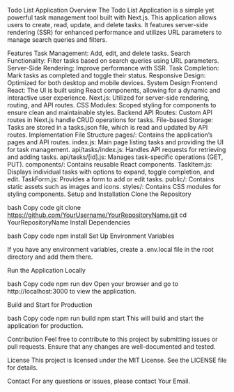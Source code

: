 Todo List Application
Overview
The Todo List Application is a simple yet powerful task management tool built with Next.js. This application allows users to create, read, update, and delete tasks. It features server-side rendering (SSR) for enhanced performance and utilizes URL parameters to manage search queries and filters.

Features
Task Management: Add, edit, and delete tasks.
Search Functionality: Filter tasks based on search queries using URL parameters.
Server-Side Rendering: Improve performance with SSR.
Task Completion: Mark tasks as completed and toggle their status.
Responsive Design: Optimized for both desktop and mobile devices.
System Design
Frontend
React: The UI is built using React components, allowing for a dynamic and interactive user experience.
Next.js: Utilized for server-side rendering, routing, and API routes.
CSS Modules: Scoped styling for components to ensure clean and maintainable styles.
Backend
API Routes: Custom API routes in Next.js handle CRUD operations for tasks.
File-based Storage: Tasks are stored in a tasks.json file, which is read and updated by API routes.
Implementation
File Structure
pages/: Contains the application’s pages and API routes.
index.js: Main page listing tasks and providing the UI for task management.
api/tasks/index.js: Handles API requests for retrieving and adding tasks.
api/tasks/[id].js: Manages task-specific operations (GET, PUT).
components/: Contains reusable React components.
TaskItem.js: Displays individual tasks with options to expand, toggle completion, and edit.
TaskForm.js: Provides a form to add or edit tasks.
public/: Contains static assets such as images and icons.
styles/: Contains CSS modules for styling components.
Setup and Installation
Clone the Repository

bash
Copy code
git clone https://github.com/YourUsername/YourRepositoryName.git
cd YourRepositoryName
Install Dependencies

bash
Copy code
npm install
Set Up Environment Variables

If you have any environment variables, create a .env.local file in the root directory and add them there.

Run the Application Locally

bash
Copy code
npm run dev
Open your browser and go to http://localhost:3000 to view the application.

Build and Start for Production

bash
Copy code
npm run build
npm start
This will build and start the application for production.

Contribution
Feel free to contribute to this project by submitting issues or pull requests. Ensure that any changes are well-documented and tested.

License
This project is licensed under the MIT License. See the LICENSE file for details.

Contact
For any questions or issues, please contact Your Email.